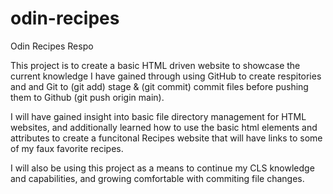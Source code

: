 # odin-recipes
Odin Recipes Respo

This project is to create a basic HTML driven website to showcase the current knowledge I have gained through using GitHub to create respitories and and Git to (git add) stage & (git commit) commit files before pushing them to Github (git push origin main).

I will have gained insight into basic file directory management for HTML websites, and additionally learned how to use the basic html elements and attributes to create a funcitonal Recipes website that will have links to some of my faux favorite recipes. 

I will also be using this project as a means to continue my CLS knowledge and capabilities, and growing comfortable with commiting file changes.